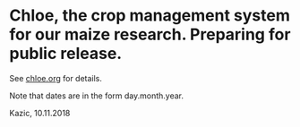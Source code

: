 # Chloe, the crop management system for our maize research.  Preparing for public release.

See [chloe.org](./docs/chloe/chloe.org) for details.

Note that dates are in the form day.month.year.

Kazic, 10.11.2018


